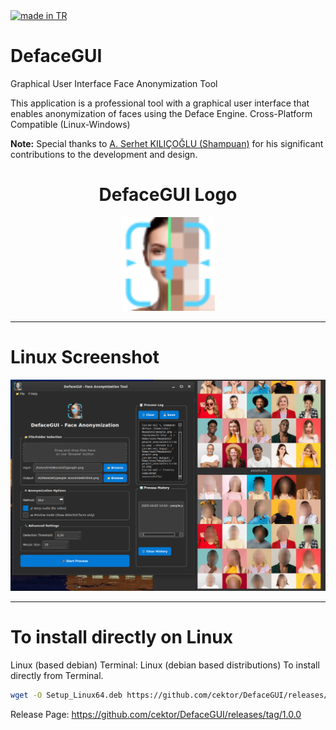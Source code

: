 <a href="#">
    <img src="https://raw.githubusercontent.com/pedromxavier/flag-badges/main/badges/TR.svg" alt="made in TR">
</a>

# DefaceGUI 
Graphical User Interface Face Anonymization Tool

This application is a professional tool with a graphical user interface that enables anonymization of faces using the Deface Engine. Cross-Platform Compatible (Linux-Windows)

**Note:** Special thanks to [A. Serhet KILIÇOĞLU (Shampuan)](https://github.com/shampuan) for his significant contributions to the development and design.


<h1 align="center">DefaceGUI Logo</h1>

<p align="center">
  <img src="defaceguilo.png" alt="DefaceGUI Logo" width="150" height="150">
</p>

----------------------------------

# Linux Screenshot
![Linux(pardus)](1.png)  
 
--------------------

# To install directly on Linux


Linux (based debian) Terminal: Linux (debian based distributions) To install directly from Terminal.
```bash
wget -O Setup_Linux64.deb https://github.com/cektor/DefaceGUI/releases/download/1.0.0/Setup_Linux64.deb && sudo apt install ./Setup_Linux64.deb && sudo apt-get install -f -y
```



Release Page: https://github.com/cektor/DefaceGUI/releases/tag/1.0.0

